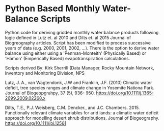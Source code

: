 # Python Based Monthly Water-Balance Scripts

Python code for deriving gridded monthly water balance products following logic defined in Lutz et. al 2010 and Dilts et. al 2015 Journal of Biogreography articles. Script has been modified to process successive years of data (e.g. 2000, 2001, 2002, ...).  There is the option to derive water balance using  either using a 'Penman-Monteith' (Physically Based) or 'Hamon' (Emperically Based) evapotranspiration calculations.

Scripts derived By: Kirk Sherrill (Data Manager, Rocky Mountain Network, Inventory and Monitoring Division, NPS

Lutz, J. A., van Wagtendonk, J.W and Franklin, J.F. (2010) Climatic water deficit, tree species ranges and climate change in Yosemite Nationa Park. Journal of Biogeopgrahpy, 37 (5), 936- 950. https://doi.org/10.1111/j.1365-2699.2009.02268.x

Dilts, T.E., P.J. Weisberg, C.M. Dencker., and J.C. Chambers. 2015. Functionally relevant climate variables for arid lands: a climatic water deficit approach for modelling desert shrub distributions. Journal of Biogeography. https://doi.org/10.1111/jbi.12561